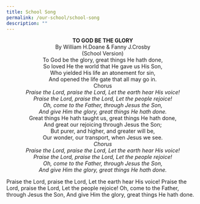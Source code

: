 ```yaml
---
title: School Song
permalink: /our-school/school-song
description: ""
---
```


<center><strong>TO GOD BE THE GLORY</strong></center>

<center>By William H.Doane & Fanny J.Crosby<br>(School Version)</center>
	
<center>To God be the glory, great things He hath done,<br>So loved He the world that He gave us His Son,<br>Who yielded His life an atonement for sin,<br>And opened the life gate that all may go in.</center>

<center>Chorus</center>

<center><em>Praise the Lord, praise the Lord, Let the earth hear His voice!<br>Praise the Lord, praise the Lord, Let the people rejoice!<br>Oh, come to the Father, through Jesus the Son,<br>And give Him the glory, great things He hath done.</em></center>
	
<center>Great things He hath taught us, great things He hath done,<br>And great our rejoicing through Jesus the Son;<br>But purer, and higher, and greater will be,
<br>Our wonder, our transport, when Jesus we see.</center>

<center><em>Chorus</em></center>

<center><em>Praise the Lord, praise the Lord, Let the earth hear His voice!<br>Praise the Lord, praise the Lord, Let the people rejoice!<br>Oh, come to the Father, through Jesus the Son,<br>And give Him the glory, great things He hath done.</em></center>

Praise the Lord, praise the Lord, Let the earth hear His voice!
Praise the Lord, praise the Lord, Let the people rejoice!
Oh, come to the Father, through Jesus the Son,
And give Him the glory, great things He hath done.